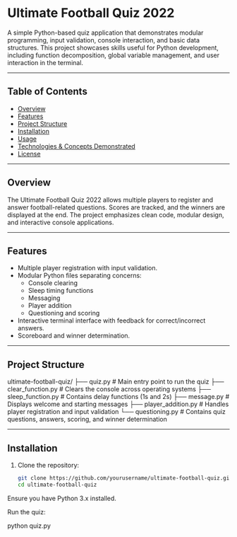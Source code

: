 # Ultimate Football Quiz 2022

A simple Python-based quiz application that demonstrates modular programming, input validation, console interaction, and basic data structures. This project showcases skills useful for Python development, including function decomposition, global variable management, and user interaction in the terminal.

---

## Table of Contents
- [Overview](#overview)
- [Features](#features)
- [Project Structure](#project-structure)
- [Installation](#installation)
- [Usage](#usage)
- [Technologies & Concepts Demonstrated](#technologies--concepts-demonstrated)
- [License](#license)

---

## Overview
The Ultimate Football Quiz 2022 allows multiple players to register and answer football-related questions. Scores are tracked, and the winners are displayed at the end. The project emphasizes clean code, modular design, and interactive console applications.

---

## Features
- Multiple player registration with input validation.
- Modular Python files separating concerns:
  - Console clearing
  - Sleep timing functions
  - Messaging
  - Player addition
  - Questioning and scoring
- Interactive terminal interface with feedback for correct/incorrect answers.
- Scoreboard and winner determination.


---

## Project Structure

ultimate-football-quiz/
├── quiz.py # Main entry point to run the quiz
├── clear_function.py # Clears the console across operating systems
├── sleep_function.py # Contains delay functions (1s and 2s)
├── message.py # Displays welcome and starting messages
├── player_addition.py # Handles player registration and input validation
└── questioning.py # Contains quiz questions, answers, scoring, and winner determination

---

## Installation

1. Clone the repository:
   ```bash
   git clone https://github.com/yourusername/ultimate-football-quiz.git
   cd ultimate-football-quiz
Ensure you have Python 3.x installed.

Run the quiz:

python quiz.py

